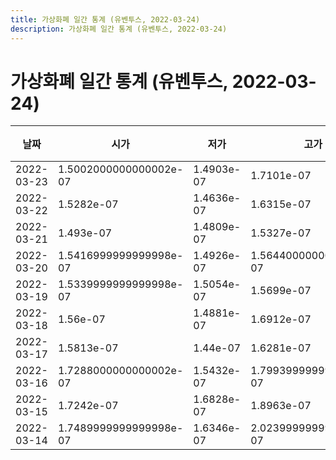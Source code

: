 ```yaml
---
title: 가상화폐 일간 통계 (유벤투스, 2022-03-24)
description: 가상화폐 일간 통계 (유벤투스, 2022-03-24)
---
```



가상화폐 일간 통계 (유벤투스, 2022-03-24)
===

|날짜|시가|저가|고가|종가|비고|
|--|--|--|--|--|--|
|2022-03-23|1.5002000000000002e-07|1.4903e-07|1.7101e-07|1.5145e-07|    |
|2022-03-22|1.5282e-07|1.4636e-07|1.6315e-07|1.495e-07|    |
|2022-03-21|1.493e-07|1.4809e-07|1.5327e-07|1.5040999999999998e-07|    |
|2022-03-20|1.5416999999999998e-07|1.4926e-07|1.5644000000000002e-07|1.4928e-07|    |
|2022-03-19|1.5339999999999998e-07|1.5054e-07|1.5699e-07|1.5265e-07|    |
|2022-03-18|1.56e-07|1.4881e-07|1.6912e-07|1.5365e-07|    |
|2022-03-17|1.5813e-07|1.44e-07|1.6281e-07|1.5576e-07|    |
|2022-03-16|1.7288000000000002e-07|1.5432e-07|1.7993999999999998e-07|1.5813e-07|    |
|2022-03-15|1.7242e-07|1.6828e-07|1.8963e-07|1.7288000000000002e-07|    |
|2022-03-14|1.7489999999999998e-07|1.6346e-07|2.0239999999999999e-07|1.7242e-07|    |
